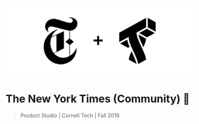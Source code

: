 <img src="img/banner/ct+nytimes-white.png">

# The New York Times (Community) 📰

> Product Studio | Cornell Tech | Fall 2016
